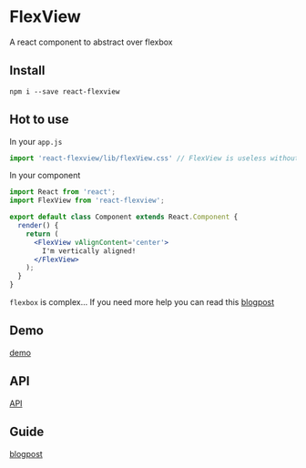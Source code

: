 # FlexView
A react component to abstract over flexbox

## Install
`npm i --save react-flexview`

## Hot to use
In your `app.js`
```js
import 'react-flexview/lib/flexView.css' // FlexView is useless without its style
```

In your component
```jsx
import React from 'react';
import FlexView from 'react-flexview';

export default class Component extends React.Component {
  render() {
    return (
      <FlexView vAlignContent='center'>
        I'm vertically aligned!
      </FlexView>
    );
  }
}
```

`flexbox` is complex... If you need more help you can read this [blogpost](https://paper.dropbox.com/doc/How-to-FlexView-gMIxUHhNX3xtRfrFE4wlK)

## Demo
[demo](http://rawgit.com/buildo/react-flexview/master/dev/build/#/)

## API
[API](https://paper.dropbox.com/doc/How-to-FlexView-gMIxUHhNX3xtRfrFE4wlK#:h2=API---Let’s-get-serious)

## Guide
[blogpost](https://paper.dropbox.com/doc/How-to-FlexView-gMIxUHhNX3xtRfrFE4wlK)

